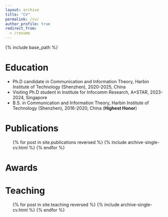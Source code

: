 ```yaml
---
layout: archive
title: "CV"
permalink: /cv/
author_profile: true
redirect_from:
  - /resume
---
```


{% include base_path %}

Education
======
* Ph.D candidate in Communication and Information Theory, Harbin Institute of Technology (Shenzhen), 2020-2025, China
* Visiting Ph.D student in Institute for Infocomm Research, A\*STAR, 2023-2024, Singapore 
* B.S. in Communication and Information Theory, Harbin Institute of Technology (Shenzhen), 2016-2020, China (**Highest Honor**)


Publications
======
  <ul>{% for post in site.publications reversed %}
    {% include archive-single-cv.html %}
  {% endfor %}</ul>
  
Awards
======

  
Teaching
======
  <ul>{% for post in site.teaching reversed %}
    {% include archive-single-cv.html %}
  {% endfor %}</ul>
  
